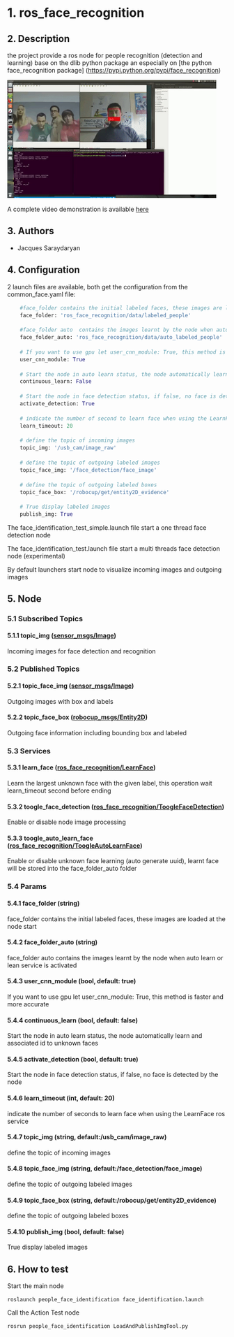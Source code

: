 # 1. ros_face_recognition

## 2. Description
the project provide a ros node for people recognition (detection and learning) base on the dlib python package an especially on [the python face_recognition package] (https://pypi.python.org/pypi/face_recognition)

![Sample Face Recognition](img/ros_face_recognition.gif "Auto learning face example") 

A complete video demonstration is available [here](https://youtu.be/a1S2WkGmSc0)

## 3. Authors
* Jacques Saraydaryan

## 4.  Configuration 

2 launch files are available, both get the configuration from the common_face.yaml file:
```python
    #face_folder contains the initial labeled faces, these images are loaded at the node start
    face_folder: 'ros_face_recognition/data/labeled_people'
    
    #face_folder auto  contains the images learnt by the node when auto learn or lean service is activated
    face_folder_auto: 'ros_face_recognition/data/auto_labeled_people'
    
    # If you want to use gpu let user_cnn_module: True, this method is faster and more accurate
    user_cnn_module: True
    
    # Start the node in auto learn status, the node automatically learn and associated id to unknown faces
    continuous_learn: False
    
    # Start the node in face detection status, if false, no face is detected by the node
    activate_detection: True
    
    # indicate the number of second to learn face when using the LearnFace ros service
    learn_timeout: 20
    
    # define the topic of incoming images
    topic_img: '/usb_cam/image_raw'
    
    # define the topic of outgoing labeled images
    topic_face_img: '/face_detection/face_image'
    
    # define the topic of outgoing labeled boxes
    topic_face_box: '/robocup/get/entity2D_evidence'
    
    # True display labeled images
    publish_img: True
```

The face_identification_test_simple.launch file start a one thread face detection node

The face_identification_test.launch file start a multi threads face detection node (experimental)

By default launchers start node to visualize incoming images and outgoing images

## 5. Node
 ### 5.1  Subscribed Topics
  #### 5.1.1 topic_img ([sensor_msgs/Image](http://docs.ros.org/api/sensor_msgs/html/msg/Image.html))
   Incoming images for face detection and recognition
        
 ### 5.2 Published Topics
  #### 5.2.1 topic_face_img ([sensor_msgs/Image](http://docs.ros.org/api/sensor_msgs/html/msg/Image.html))
   Outgoing images with box and labels
  #### 5.2.2 topic_face_box ([robocup_msgs/Entity2D]())
   Outgoing face information including bounding box and labeled 
            
 ### 5.3 Services
  #### 5.3.1 learn_face ([ros_face_recognition/LearnFace](https://github.com/jacques-saraydaryan/ros_face_recognition/blob/master/srv/LearnFace.srv))
   Learn the largest unknown face with the given label, this operation wait learn_timeout second before ending
  #### 5.3.2 toogle_face_detection ([ros_face_recognition/ToogleFaceDetection](https://github.com/jacques-saraydaryan/ros_face_recognition/blob/master/srv/ToogleFaceDetection.srv))
   Enable or disable node image processing
  #### 5.3.3 toogle_auto_learn_face ([ros_face_recognition/ToogleAutoLearnFace](https://github.com/jacques-saraydaryan/ros_face_recognition/blob/master/srv/ToogleAutoLearnFace.srv))
   Enable or disable unknown face learning (auto generate uuid), learnt face will be stored into the face_folder_auto folder

### 5.4  Params
 #### 5.4.1 face_folder (string)
  face_folder contains the initial labeled faces, these images are loaded at the node start
 #### 5.4.2 face_folder_auto (string)
  face_folder auto  contains the images learnt by the node when auto learn or lean service is activated
 #### 5.4.3 user_cnn_module (bool, default: true) 
  If you want to use gpu let user_cnn_module: True, this method is faster and more accurate
 #### 5.4.4 continuous_learn (bool, default: false) 
  Start the node in auto learn status, the node automatically learn and associated id to unknown faces
 #### 5.4.5 activate_detection (bool, default: true) 
  Start the node in face detection status, if false, no face is detected by the node
 #### 5.4.6 learn_timeout (int, default: 20)
  indicate the number of seconds to learn face when using the LearnFace ros service
 #### 5.4.7 topic_img (string, default:/usb_cam/image_raw)
  define the topic of incoming images
 #### 5.4.8 topic_face_img (string, default:/face_detection/face_image)
  define the topic of outgoing labeled images
 #### 5.4.9 topic_face_box (string, default:/robocup/get/entity2D_evidence)
  define the topic of outgoing labeled boxes
 #### 5.4.10 publish_img (bool, default: false) 
  True display labeled images
  
  
## 6. How to test

Start the main node

```
roslaunch people_face_identification face_identification.launch
```

Call the Action Test node

```
rosrun people_face_identification LoadAndPublishImgTool.py 
```

